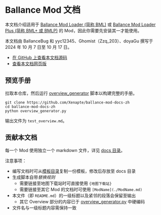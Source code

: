 # Ballance Mod 文档

本文档介绍适用于 [Ballance Mod Loader (简称 BML)](https://github.com/Gamepiaynmo/BallanceModLoader) 或 [Ballance Mod Loader Plus (简称 BML+ 或 BMLP)](https://github.com/doyaGu/BallanceModLoaderPlus) 的 Mod，因此你需要先安装其一才能使用。

本文档由 BallanceBug 和 yyc12345、Ghomist（Zzq_203）、doyaGu 撰写于 2024 年 10 月 7 日至 10 月 17 日。

- [在 GitHub 上查看本文档源码](https://github.com/Xenapte/ballance-mod-docs-zh)
- [查看本文档网页版](https://bcrc.site/docs/mods)

## 预览手册

拉取本仓库，然后运行 [overview_generator](./overview_generator.py) 脚本以构建完整的手册。

```shell
git clone https://github.com/Xenapte/ballance-mod-docs-zh
cd ballance-mod-docs-zh
python overview_generator.py
```

输出文件为 `test_overview.md`。

## 贡献本文档

每一个 Mod 使用独立一个 markdown 文件，详见 [docs 目录](./docs/)。

注意事项：

- 编写文档时可从[模板目录](./templates/)复制一份模板，修改后存放至 docs 目录
- 生成脚本自带*替换规则*
  * 需要链接至地图下载站时可直接使用 `{地图下载站}`
  * 需要链接至其它 Mod 的文档时可使用 `[ModName](./ModName.md)`
- 本文件（即 `README.md`）的一级标题以及紧邻的段落会保留至输出
  * 其它 Overview 部分的内容已于 [overview_generator.py](./overview_generator.py#L52) 中硬编码
- 文件名与一级标题内容需保持一致
